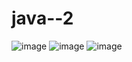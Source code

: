 # java--2
![image](https://github.com/lonismyth/java--2/assets/125535946/91b65a8a-a27d-4bbe-a959-74bf3d87e89b)
![image](https://github.com/lonismyth/java--2/assets/125535946/364949a6-fe55-4246-a0bb-93b3ef391f03)
![image](https://github.com/lonismyth/java--2/assets/125535946/20ce042f-48f2-4634-8cc5-f528e83fddfc)
